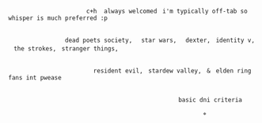 
                          c+h  always welcomedㅤi'm typically off-tab so whisper is much preferred :p


                    dead poets society,ㅤ star wars,ㅤ dexter,ㅤidentity v,ㅤthe strokes,ㅤstranger things,

  
                            resident evil,ㅤstardew valley,ㅤ&ㅤelden ring fans int pwease 

  
                                                    basic dni criteriaㅤ
  
                                                           ⌖

